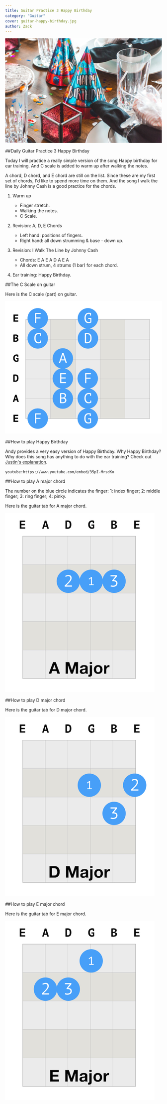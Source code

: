 ```yaml
---
title: Guitar Practice 3 Happy Birthday
category: "Guitar"
cover: guitar-happy-birthday.jpg
author: Zack
---
```


![Guitar Practice](guitar-happy-birthday.jpg)

##Daily Guitar Practice 3 Happy Birthday

Today I will practice a really simple version of the song Happy birthday for ear training. And C scale is added to warm up after walking the notes.

A chord, D chord, and E chord are still on the list. Since these are my first set of chords, I'd like to spend more time on them. And the song I walk the line by Johnny Cash is a good practice for the chords.

1. Warm up
   * Finger stretch.
   * Walking the notes.
   * C Scale.

2. Revision: A, D, E Chords
   * Left hand: positions of fingers.
   * Right hand: all down strumming & base - down up.

3. Revision: I Walk The Line by Johnny Cash
   * Chords: E A E A D A E A
   * All down strum, 4 strums (1 bar) for each chord.

4. Ear training: Happy Birthday.

##The C Scale on guitar

Here is the C scale (part) on guitar.

![C Scale on Guitar](guitar-c-scale.jpg)

##How to play Happy Birthday

Andy provides a very easy version of Happy Birthday. Why Happy Birthday? Why does this song has anything to do with the ear training? Check out [Justin's explanation](https://www.youtube.com/watch?v=JshGz3DIscU).

`youtube:https://www.youtube.com/embed/35pI-MrsdKo`

##How to play A major chord

The number on the blue circle indicates the finger: 1: index finger; 2: middle finger; 3: ring finger; 4: pinky.

Here is the guitar tab for A major chord. 

![C Major Guitar Chord](a-major-chord.jpg)

##How to play D major chord

Here is the guitar tab for D major chord.

![D Major Guitar Chord](d-major-chord.jpg)

##How to play E major chord

Here is the guitar tab for E major chord.

![E Major Guitar Chord](e-major-chord.jpg)